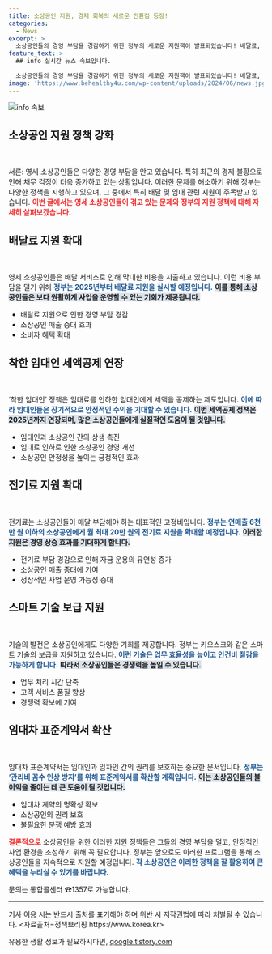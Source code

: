 ```yaml
---
title: 소상공인 지원, 경제 회복의 새로운 전환점 등장!
categories:
  - News
excerpt: >
  소상공인들의 경영 부담을 경감하기 위한 정부의 새로운 지원책이 발표되었습니다! 배달료, 전기료 지원 확대와 착한 임대인 세액공제 연장으로 소상공인에게 실질적인 도움이 될 과제가 추진됩니다. 놓치지 마세요!
feature_text: >
  ## info 실시간 뉴스 속보입니다.

  소상공인들의 경영 부담을 경감하기 위한 정부의 새로운 지원책이 발표되었습니다! 배달료, 전기료 지원 확대와 착한 임대인 세액공제 연장으로 소상공인에게 실질적인 도움이 될 과제가 추진됩니다. 놓치지 마세요!
image: 'https://www.behealthy4u.com/wp-content/uploads/2024/06/news.jpg'
---
```


<p><img src="https://www.behealthy4u.com/wp-content/uploads/2024/06/news.jpg" alt="info 속보" /></p>

<h2 data-ke-size="size26">소상공인 지원 정책 강화</h2>

<p data-ke-size="size16">&nbsp;</p>

<p>서론: 영세 소상공인들은 다양한 경영 부담을 안고 있습니다. 특히 최근의 경제 불황으로 인해 채무 걱정이 더욱 증가하고 있는 상황입니다. 이러한 문제를 해소하기 위해 정부는 다양한 정책을 시행하고 있으며, 그 중에서 특히 배달 및 임대 관련 지원이 주목받고 있습니다. <b><span style="color: #ee2323;">이번 글에서는 영세 소상공인들이 겪고 있는 문제와 정부의 지원 정책에 대해 자세히 살펴보겠습니다.</span></b></p>

<h2 data-ke-size="size26">배달료 지원 확대</h2>

<p data-ke-size="size16">&nbsp;</p>

<p>영세 소상공인들은 배달 서비스로 인해 막대한 비용을 지출하고 있습니다. 이런 비용 부담을 덜기 위해 <b><span style="color: #1a5490;">정부는 2025년부터 배달료 지원을 실시할 예정입니다.</span></b> <b><span style="background-color: #21538527;">이를 통해 소상공인들은 보다 원활하게 사업을 운영할 수 있는 기회가 제공됩니다.</span></b> </p>

<ul>
    <li>배달료 지원으로 인한 경영 부담 경감</li>
    <li>소상공인 매출 증대 효과</li>
    <li>소비자 혜택 확대</li>
</ul>

<h2 data-ke-size="size26">착한 임대인 세액공제 연장</h2>

<p data-ke-size="size16">&nbsp;</p>

<p>‘착한 임대인’ 정책은 임대료를 인하한 임대인에게 세액을 공제하는 제도입니다. <b><span style="color: #1a5490;">이에 따라 임대인들은 장기적으로 안정적인 수익을 기대할 수 있습니다.</span></b> <b><span style="background-color: #21538527;">이번 세액공제 정책은 2025년까지 연장되며, 많은 소상공인들에게 실질적인 도움이 될 것입니다.</span></b></p>

<ul>
    <li>임대인과 소상공인 간의 상생 촉진</li>
    <li>임대료 인하로 인한 소상공인 경영 개선</li>
    <li>소상공인 안정성을 높이는 긍정적인 효과</li>
</ul>

<h2 data-ke-size="size26">전기료 지원 확대</h2>

<p data-ke-size="size16">&nbsp;</p>

<p>전기료는 소상공인들이 매달 부담해야 하는 대표적인 고정비입니다. <b><span style="color: #1a5490;">정부는 연매출 6천 만 원 이하의 소상공인에게 월 최대 20만 원의 전기료 지원을 확대할 예정입니다.</span></b> <b><span style="background-color: #21538527;">이러한 지원은 경영 상승 효과를 기대하게 합니다.</span></b></p>

<ul>
    <li>전기료 부담 경감으로 인해 자금 운용의 유연성 증가</li>
    <li>소상공인 매출 증대에 기여</li>
    <li>정상적인 사업 운영 가능성 증대</li>
</ul>

<h2 data-ke-size="size26">스마트 기술 보급 지원</h2>

<p data-ke-size="size16">&nbsp;</p>

<p>기술의 발전은 소상공인에게도 다양한 기회를 제공합니다. 정부는 키오스크와 같은 스마트 기술의 보급을 지원하고 있습니다. <b><span style="color: #1a5490;">이런 기술은 업무 효율성을 높이고 인건비 절감을 가능하게 합니다.</span></b> <b><span style="background-color: #21538527;">따라서 소상공인들은 경쟁력을 높일 수 있습니다.</span></b></p>

<ul>
    <li>업무 처리 시간 단축</li>
    <li>고객 서비스 품질 향상</li>
    <li>경쟁력 확보에 기여</li>
</ul>

<h2 data-ke-size="size26">임대차 표준계약서 확산</h2>

<p data-ke-size="size16">&nbsp;</p>

<p>임대차 표준계약서는 임대인과 임차인 간의 권리를 보호하는 중요한 문서입니다. <b><span style="color: #1a5490;">정부는 ‘관리비 꼼수 인상 방지’를 위해 표준계약서를 확산할 계획입니다.</span></b> <b><span style="background-color: #21538527;">이는 소상공인들의 불이익을 줄이는 데 큰 도움이 될 것입니다.</span></b></p>

<ul>
    <li>임대차 계약의 명확성 확보</li>
    <li>소상공인의 권리 보호</li>
    <li>불필요한 분쟁 예방 효과</li>
</ul>

<p><b><span style="color: #ee2323;">결론적으로</span></b> 소상공인을 위한 이러한 지원 정책들은 그들의 경영 부담을 덜고, 안정적인 사업 환경을 조성하기 위해 꼭 필요합니다. 정부는 앞으로도 이러한 프로그램을 통해 소상공인들을 지속적으로 지원할 예정입니다. <b><span style="color: #1a5490;">각 소상공인은 이러한 정책을 잘 활용하여 큰 혜택을 누리실 수 있기를 바랍니다.</span></b></p>

<p data-ke-size="size16">문의는 통합콜센터 ☎1357로 가능합니다.</p>

<p data-ke-size="size16"></p>

<hr>

<p data-ke-size="size16">기사 이용 시는 반드시 출처를 표기해야 하며 위반 시 저작권법에 따라 처벌될 수 있습니다. <자료출처=정책브리핑 https://www.korea.kr></p>

<p data-ke-size="size16"></p>
유용한 생활 정보가 필요하시다면, <a href="https://qoogle.tistory.com" rel="dofollow">qoogle.tistory.com</a>


